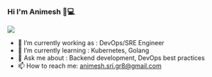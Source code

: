 ### Hi I'm Animesh 👋💻
<img src= https://github.com/animesh-sri-98/animesh-sri-98/assets/33247732/d5289dde-768c-420a-a16e-01957d4a9fd0>


- 🔭 I’m currently working as : DevOps/SRE Engineer
- 🌱 I’m currently learning : Kubernetes, Golang
- 💬 Ask me about : Backend development, DevOps best practices
- 📫 How to reach me: animesh.sri.gr8@gmail.com

